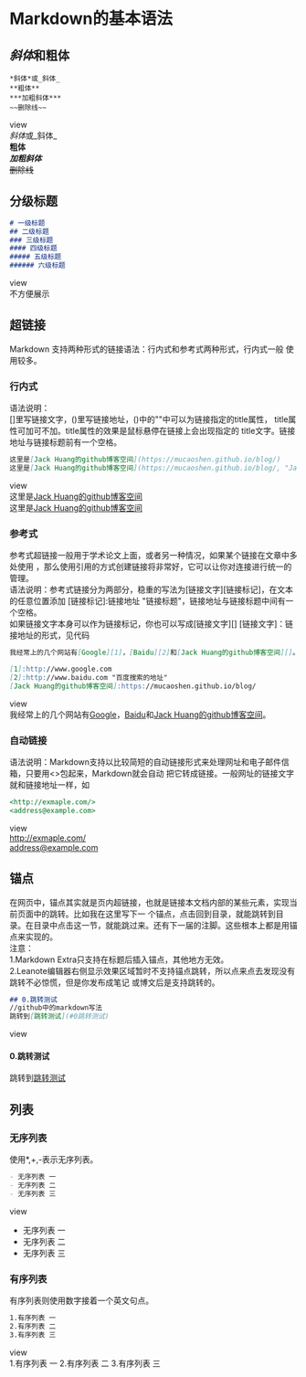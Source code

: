 # **Markdown的基本语法**
## **_斜体_**和**粗体**
```
*斜体*或_斜体_  
**粗体**
***加粗斜体***
~~删除线~~
```  
view  
*斜体*或_斜体_    
**粗体**  
***加粗斜体***  
~~删除线~~
## 分级标题
```markdown
# 一级标题
## 二级标题
### 三级标题
#### 四级标题
##### 五级标题
###### 六级标题

```
view  
不方便展示
## 超链接
Markdown 支持两种形式的链接语法：行内式和参考式两种形式，行内式一般
使用较多。
### 行内式
语法说明：  
[]里写链接文字，()里写链接地址，()中的""中可以为链接指定的title属性，
title属性可加可不加。title属性的效果是鼠标悬停在链接上会出现指定的
title文字。链接地址与链接标题前有一个空格。
```markdown
这里是[Jack Huang的github博客空间](https://mucaoshen.github.io/blog/)  
这里是[Jack Huang的github博客空间](https://mucaoshen.github.io/blog/, "Jack Huang的博客空间")
```
view  
这里是[Jack Huang的github博客空间](https://mucaoshen.github.io/blog/)  
这里是[Jack Huang的github博客空间](https://mucaoshen.github.io/blog/, "Jack Huang的博客空间")
### 参考式
参考式超链接一般用于学术论文上面，或者另一种情况，如果某个链接在文章中多处使用
，那么使用引用的方式创建链接将非常好，它可以让你对连接进行统一的管理。   
语法说明：参考式链接分为两部分，稳重的写法为[链接文字][链接标记]，在文本的任意位置添加
[链接标记]:链接地址 "链接标题"，链接地址与链接标题中间有一个空格。  
如果链接文字本身可以作为链接标记，你也可以写成[链接文字][] [链接文字]：链接地址的形式，见代码
```markdown
我经常上的几个网站有[Google][1]，[Baidu][2]和[Jack Huang的github博客空间][]。

[1]:http://www.google.com
[2]:http://www.baidu.com "百度搜索的地址"
[Jack Huang的github博客空间]:https://mucaoshen.github.io/blog/
```
view  
我经常上的几个网站有[Google][1]，[Baidu][2]和[Jack Huang的github博客空间][]。

[1]:http://www.google.com
[2]:http://www.baidu.com "百度搜索的地址"
[Jack Huang的github博客空间]:https://mucaoshen.github.io/blog/
### 自动链接
语法说明：Markdown支持以比较简短的自动链接形式来处理网址和电子邮件信箱，只要用<>包起来，Markdown就会自动
把它转成链接。一般网址的链接文字就和链接地址一样，如
```markdown
<http://exmaple.com/>
<address@example.com>
```
view  
<http://exmaple.com/>  
<address@example.com>
## 锚点
在网页中，锚点其实就是页内超链接，也就是链接本文档内部的某些元素，实现当前页面中的跳转。比如我在这里写下一
个锚点，点击回到目录，就能跳转到目录。在目录中点击这一节，就能跳过来。还有下一届的注脚。这些根本上都是用锚
点来实现的。  
注意：  
    1.Markdown Extra只支持在标题后插入锚点，其他地方无效。  
    2.Leanote编辑器右侧显示效果区域暂时不支持锚点跳转，所以点来点去发现没有跳转不必惊慌，但是你发布成笔记
      或博文后是支持跳转的。
      
```markdown
## 0.跳转测试
//github中的markdown写法
跳转到[跳转测试](#0跳转测试)
```
view  
#### 0.跳转测试

跳转到[跳转测试](#0跳转测试)
## 列表
### 无序列表
使用*,+,-表示无序列表。
```markdown
- 无序列表 一
- 无序列表 二
- 无序列表 三
```
view  
- 无序列表 一
- 无序列表 二
- 无序列表 三
### 有序列表
有序列表则使用数字接着一个英文句点。
```markdown
1.有序列表 一
2.有序列表 二
3.有序列表 三
```
view  
1.有序列表 一
2.有序列表 二
3.有序列表 三